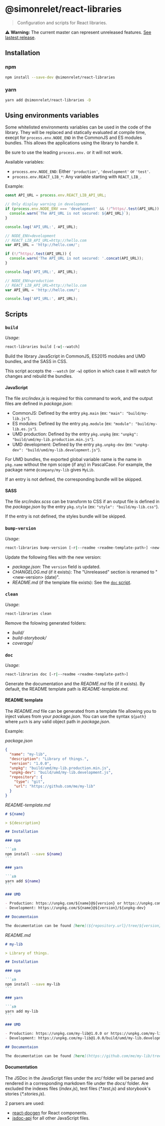 <!--
  THIS FILE WAS GENERATED!
  Don't make any changes in it, update README-template.md instead.
-->

# @simonrelet/react-libraries

> Configuration and scripts for React libraries.

⚠️ **Warning:** The current master can represent unreleased features.
[See lastest release](https://github.com/simonrelet/react-libraries/tree/react-libraries-0.5.0/packages/react-libraries).

## Installation

### npm

```sh
npm install --save-dev @simonrelet/react-libraries
```

### yarn

```sh
yarn add @simonrelet/react-libraries -D
```

## Using environments variables

Some whitelisted environments variables can be used in the code of the library.
They will be replaced and statically evaluated at compile time, execpt for `process.env.NODE_END` in the CommonJS and ES modules bundles.
This allows the applications using the library to handle it.

Be sure to use the leading `process.env.` or it will not work.

Available variables:

- `process.env.NODE_END`: Either `'production'`, `'development'` or `'test'`.
- `process.env.REACT_LIB_*`: Any variable starting with `REACT_LIB_`.

Example:

```js
const API_URL = process.env.REACT_LIB_API_URL;

// Only display warning in development.
if (process.env.NODE_ENV === 'development' && !/^https/.test(API_URL)) {
  console.warn(`The API_URL is not secured: ${API_URL}`);
}

console.log('API_URL:', API_URL);
```

```js
// NODE_ENV=development
// REACT_LIB_API_URL=http://hello.com
var API_URL = 'http://hello.com/';

if (!/^https/.test(API_URL)) {
  console.warn('The API_URL is not secured: '.concat(API_URL));
}

console.log('API_URL:', API_URL);
```

```js
// NODE_ENV=production
// REACT_LIB_API_URL=http://hello.com
var API_URL = 'http://hello.com/';

console.log('API_URL:', API_URL);
```

## Scripts

### `build`

_Usage_:

```sh
react-libraries build [-w|--watch]
```

Build the library JavaScript in CommonJS, ES2015 modules and UMD bundles, and the SASS in CSS.

This script accepts the `--watch` (or `-w`) option in which case it will watch for changes and rebuild the bundles.

#### JavaScript

The file _src/index.js_ is required for this command to work, and the output files are defined in _package.json_:

- CommonJS: Defined by the entry `pkg.main` (ex: `"main": "build/my-lib.js"`).
- ES modules: Defined by the entry `pkg.module` (ex: `"module": "build/my-lib.es.js"`).
- UMD production: Defined by the entry `pkg.unpkg` (ex: `"unpkg": "build/umd/my-lib.production.min.js"`).
- UMD development: Defined by the entry `pkg.unpkg-dev` (ex: `"unpkg-dev": "build/umd/my-lib.development.js"`).

For UMD bundles, the exported global variable name is the name in `pkg.name` without the npm scope (if any) in PascalCase.
For example, the package name `@company/my-lib` gives `MyLib`.

If an entry is not defined, the corresponding bundle will be skipped.

#### SASS

The file _src/index.scss_ can be transform to CSS if an output file is defined in the _package.json_ by the entry `pkg.style` (ex: `"style": "build/my-lib.css"`).

If the entry is not defined, the styles bundle will be skipped.

### `bump-version`

_Usage_:

```sh
react-libraries bump-version [-r|--readme <readme-template-path>] <new-verison>
```

Update the following files with the new version:

- _package.json_: The `version` field is updated.
- _CHANGELOG.md_ (if it exists): The "Unreleased" section is renamed to "\<new-version> (date)".
- _README.md_ (if the template file exists): See the [`doc` script](#doc).

### `clean`

_Usage_:

```sh
react-libraries clean
```

Remove the folowing generated folders:

- _build/_
- _build-storybook/_
- _coverage/_

### `doc`

_Usage_:

```sh
react-libraries doc [-r|--readme <readme-template-path>]
```

Generate the documentation and the _README.md_ file (if it exists).
By default, the README template path is _README-template.md_.

#### README template

The _README.md_ file can be generated from a template file allowing you to inject values from your _package.json_.
You can use the syntax `${path}` where `path` is any valid object path in _package.json_.

Example:

_package.json_

```json
{
  "name": "my-lib",
  "description": "Library of things.",
  "version": "1.0.0",
  "unpkg": "build/umd/my-lib.production.min.js",
  "unpkg-dev": "build/umd/my-lib.development.js",
  "repository": {
    "type": "git",
    "url": "https://github.com/me/my-lib"
  }
}
```

_README-template.md_

````md
# ${name}

> ${description}

## Installation

### npm

```sh
npm install --save ${name}
```

### yarn

```sh
yarn add ${name}
```

### UMD

- Production: https://unpkg.com/${name}@${version} or https://unpkg.com/${name}@${version}/${unpkg}
- Development: https://unpkg.com/${name}@${version}/${unpkg-dev}

## Documentaion

The documentation can be found [here](${repository.url}/tree/${version}/docs).
````

_README.md_

````md
# my-lib

> Library of things.

## Installation

### npm

```sh
npm install --save my-lib
```

### yarn

```sh
yarn add my-lib
```

### UMD

- Production: https://unpkg.com/my-lib@1.0.0 or https://unpkg.com/my-lib@1.0.0/build/umd/my-lib.production.min.js
- Development: https://unpkg.com/my-lib@1.0.0/build/umd/my-lib.development.js

## Documentaion

The documentation can be found [here](https://github.com/me/my-lib/tree/1.0.0/docs).
````

#### Documentation

The JSDoc in the JavaScript files under the _src/_ folder will be parsed and rendered in a corresponding markdown file under the _docs/_ folder.
Are excluded the indexes files (_index.js_), test files (_\*.test.js_) and storybook's stories (_\*.stories.js_).

2 parsers are used:

- [react-docgen](https://github.com/reactjs/react-docgen) for React components.
- [jsdoc-api](https://github.com/jsdoc2md/jsdoc-api) for all other JavaScript files.
